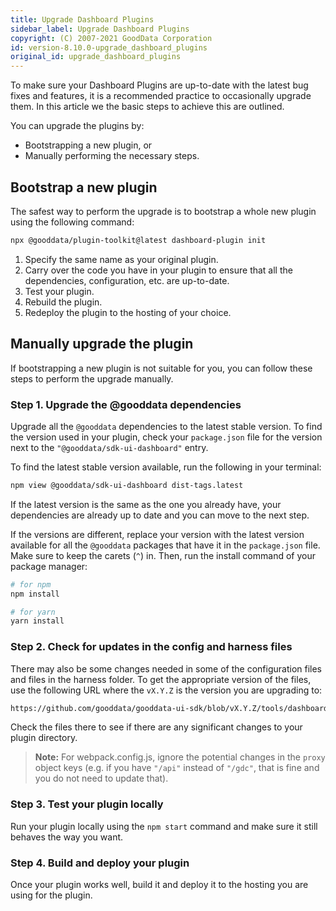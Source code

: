 ```yaml
---
title: Upgrade Dashboard Plugins
sidebar_label: Upgrade Dashboard Plugins
copyright: (C) 2007-2021 GoodData Corporation
id: version-8.10.0-upgrade_dashboard_plugins
original_id: upgrade_dashboard_plugins
---
```


To make sure your Dashboard Plugins are up-to-date with the latest bug fixes and features, it is a recommended practice
to occasionally upgrade them. In this article we the basic steps to achieve this are outlined.

You can upgrade the plugins by:
* Bootstrapping a new plugin, or 
* Manually performing the necessary steps.

## Bootstrap a new plugin

The safest way to perform the upgrade is to bootstrap a whole new plugin using the following command:

```bash
npx @gooddata/plugin-toolkit@latest dashboard-plugin init
```

1. Specify the same name as your original plugin.
2. Carry over the code you have in your plugin to ensure that all the dependencies, configuration, etc. are up-to-date.
3. Test your plugin.
4. Rebuild the plugin.
5. Redeploy the plugin to the hosting of your choice.

## Manually upgrade the plugin

If bootstrapping a new plugin is not suitable for you, you can follow these steps to perform the upgrade manually.

### Step 1. Upgrade the @gooddata dependencies

Upgrade all the `@gooddata` dependencies to the latest stable version.
To find the version used in your plugin, check your `package.json` file for the version next to the `"@gooddata/sdk-ui-dashboard"` entry.

To find the latest stable version available, run the following in your terminal:

```bash
npm view @gooddata/sdk-ui-dashboard dist-tags.latest
```

If the latest version is the same as the one you already have, your dependencies are already up to date and you can move to the next step.

If the versions are different, replace your version with the latest version available for all the `@gooddata` packages that have it in the `package.json` file.
Make sure to keep the carets (`^`) in. Then, run the install command of your package manager:

```bash
# for npm
npm install

# for yarn
yarn install
```

### Step 2. Check for updates in the config and harness files

There may also be some changes needed in some of the configuration files and files in the harness folder. To get the appropriate version of the files, use the following URL where the `vX.Y.Z` is the version you are upgrading to:

```bash
https://github.com/gooddata/gooddata-ui-sdk/blob/vX.Y.Z/tools/dashboard-plugin-template
```

Check the files there to see if there are any significant changes to your plugin directory.
>**Note:** For webpack.config.js, ignore the potential changes in the `proxy` object keys (e.g. if you have `"/api"` instead of `"/gdc"`, that is fine and you do not need to update that).

### Step 3. Test your plugin locally

Run your plugin locally using the `npm start` command and make sure it still behaves the way you want.

### Step 4. Build and deploy your plugin

Once your plugin works well, build it and deploy it to the hosting you are using for the plugin.

